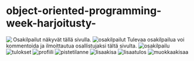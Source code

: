 # object-oriented-programming-week-harjoitusty-

Osakilpailut näkyvät tällä sivulla.
<img align="left" src="https://res.cloudinary.com/kuvapankki/image/upload/c_scale,w_270/v1612700185/Karting-app-github/1.jpg">
![osakilpailut](https://res.cloudinary.com/kuvapankki/image/upload/c_scale,w_270/v1612700185/Karting-app-github/1.jpg)
Tulevaa osakilpailua voi kommentoida ja ilmoittautua osallistujaksi tältä sivulta.
![osakilpailu](https://res.cloudinary.com/kuvapankki/image/upload/c_scale,w_270/v1612700186/Karting-app-github/2.jpg)
![tulokset](https://res.cloudinary.com/kuvapankki/image/upload/c_scale,w_270/v1612700185/Karting-app-github/4.jpg)
![profiili](https://res.cloudinary.com/kuvapankki/image/upload/c_scale,w_270/v1612700185/Karting-app-github/5.jpg)
![pistetilanne](https://res.cloudinary.com/kuvapankki/image/upload/c_scale,w_270/v1612700185/Karting-app-github/6.jpg)
![lisaakisa](https://res.cloudinary.com/kuvapankki/image/upload/c_scale,w_270/v1612700185/Karting-app-github/7.jpg)
![lisaatulos](https://res.cloudinary.com/kuvapankki/image/upload/c_scale,w_270/v1612700185/Karting-app-github/8.jpg)
![muokkaakisaa](https://res.cloudinary.com/kuvapankki/image/upload/c_scale,w_270/v1612700185/Karting-app-github/9.jpg)
